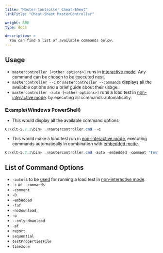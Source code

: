 ```yaml
---
title: "Master Controller Cheat-Sheet"
linkTitle: "Cheat-Sheet MasterController"

weight: 800
type: docs

description: >
  You can find a list of available commands below.
---
```

## Usage

- `mastercontroller [<other options>]` runs in [interactive mode](../310-test-execution/#interactive-mode). Any command can be chosen to be executed next.
- `mastercontroller --c` or `mastercontroller --commands` displays all the available options and a brief guide about their usage.
- `mastercontroller -auto [<other options>]` runs a load test in [non-interactive mode](../310-test-execution/#non-interactive-mode-scripted-commands). by executing all commands automatically.

### Example(Windows PowerShell)

- This would display all the available command options
```powershell 
C:\xlt-5.7.1\bin> ./mastercontroller.cmd --c 
```
- This would make a load test run in [non-interactive mode](../310-test-execution/#non-interactive-mode-scripted-commands), executing commands automatically in combination with [embedded mode](../310-test-execution/#embedded-mode).
```powershell 
C:\xlt-5.7.1\bin> ./mastercontroller.cmd -auto -embedded -comment "Test Run" 
```

## List of Command Options
- `-auto` is to be [used](../310-test-execution/#auto-mode) for running a load test in [non-interactive mode](../310-test-execution/#non-interactive-mode-scripted-commands).
- `-c` or `--commands` 
- `-comment`
- `-D`
- `-embedded`
- `-faf`
- `-noDownload`
- `-o`
- `--only-download`
- `-pf`
- `report`
- `sequential`
- `testPropertiesFile`
- `timezone`
